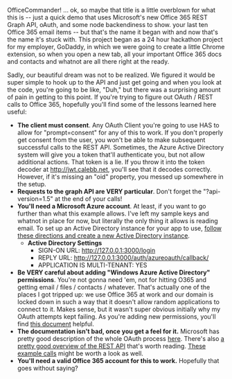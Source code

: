 OfficeCommander!
... ok, so maybe that title is a little overblown for what this is -- just a quick demo that uses Microsoft's new Office 365 REST Graph API, oAuth, and some node backendiness to show. your last ten Office 365 email items -- but that's the name it began with and now that's the name it's stuck with. This project began as a 24 hour hackathon project for my employer, GoDaddy, in which we were going to create a little Chrome extension, so when you open a new tab, all your important Office 365 docs and contacts and whatnot are all there right at the ready.

Sadly, our beautiful dream was not to be realized. We figured it would be super simple to hook up to the API and just get going and when you look at the code, you're going to be like, "Duh," but there was a surprising amount of pain in getting to this point. If you're trying to figure out OAuth / REST calls to Office 365, hopefully you'll find some of the lessons learned here useful:
* **The client must consent**. Any OAuth Client you're going to use HAS to allow for "prompt=consent" for any of this to work. If you don't properly get consent from the user, you won't be able to make subsequent successful calls to the REST API. Sometimes, the Azure Active Directory system will give you a token that'll authenticate you, but not allow additional actions. That token is a lie. If you throw it into the token decoder at http://jwt.calebb.net, you'll see that it decodes correctly. However, if it's missing an "oid" property, you messed up somewhere in the setup.
* **Requests to the graph API are VERY particular**. Don't forget the "?api-version=1.5" at the end of your calls!
* **You'll need a Microsoft Azure account**. At least, if you want to go further than what this example allows. I've left my sample keys and whatnot in place for now, but literally the only thing it allows is reading email. To set up an Active Directory instance for your app to use, [follow these directions and create a new Active Directory instance](https://msdn.microsoft.com/en-us/office/office365/howto/add-common-consent-manually).
  * **Active Directory Settings**
    * SIGN-ON URL: http://127.0.0.1:3000/login
    * REPLY URL: http://127.0.0.1:3000/auth/azureoauth/callback/
    * APPLICATION IS MULTI-TENANT: YES
* **Be VERY careful about adding "Windows Azure Active Directory" permissions**. You're not gonna need 'em, not for hitting O365 and getting email / files / contacts / whatever. That's actually one of the places I got tripped up: we use Office 365 at work and our domain is locked down in such a way that it doesn't allow random applications to connect to it. Makes sense, but it wasn't super obvious initially why my OAuth attempts kept failing. As you're adding new permissions, you'll find [this document](https://msdn.microsoft.com/office/office365/HowTo/application-manifest) helpful.
* **The documentation isn't bad, once you get a feel for it.** Microsoft has pretty good description of the whole OAuth process [here](https://msdn.microsoft.com/en-us/library/azure/Dn645542.aspx). There's also [a pretty good overview of the REST API](https://msdn.microsoft.com/en-us/office/office365/howto/office-365-unified-api-overview) that's worth reading. [These example calls](https://msdn.microsoft.com/en-us/office/office365/howto/examples-of-office-365-unified-api-calls) might be worth a look as well.
* **You'll need a valid Office 365 account for this to work.** Hopefully that goes without saying?
